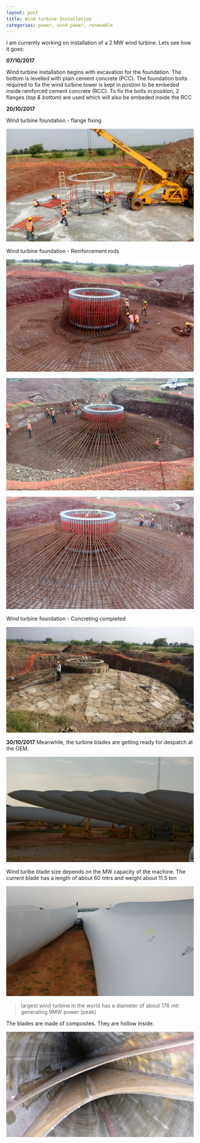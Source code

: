 ```yaml
---
layout: post
title: Wind turbine Installation 
categories: power, wind power, renewable
---
```


I am currently working on installation of a 2 MW wind turbine. Lets see how it goes:

**07/10/2017**

Wind turbine installation begins with excavation for the foundation. The bottom is levelled with plain cement concrete (PCC). The foundation bolts required to fix the wind turbine tower is kept in postion to be embeded inside reinforced cement concrete (RCC). To fix the bolts in position, 2 flanges (*top & bottom*) are used which will also be embeded inside the RCC 

**20/10/2017**

Wind turbine foundation - flange fixing

![WTG Flange Fixing](/assets/WTG_Fdn_flange.jpg)

Wind turbine foundation - Reinforcement rods

![WTG Reinforcement 1](/assets/WTG_Fdn_Reinforcement_1.jpg)

![WTG Reinforcement 2](/assets/WTG_Fdn_Reinforcement_2.jpg)

![WTG Reinforcement 3](/assets/WTG_Fdn_Reinforcement_3.jpg)

Wind turbine foundation - Concreting completed

![WTG Foundation](/assets/WTG_Fdn_concrete.jpg)

**30/10/2017**
Meanwhile, the turbine blades are getting ready for despatch at the OEM.

![Blade_stock](/assets/Blade_stock.jpg)

Wind turibe blade size depends on the MW capacity of the machine. The current blade has a length of about 60 mtrs and weight about 11.5 ton 

![Blade_size](/assets/Blade_size.jpg)

>largest wind turbine in the world has a diameter of about 176 mtr generating 9MW power (peak)

The blades are made of composites. They are hollow inside.

![Blade_inside](/assets/Blade_inside.jpg)



